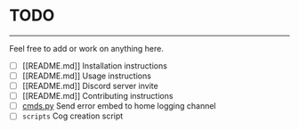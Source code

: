 # TODO

---

Feel free to add or work on anything here.

-   [ ] [[README.md]] Installation instructions
-   [ ] [[README.md]] Usage instructions
-   [ ] [[README.md]] Discord server invite
-   [ ] [[README.md]] Contributing instructions
-   [ ] [cmds.py](./src/bot/cogs/cmds.py) Send error embed to home logging channel
-   [ ] `scripts` Cog creation script
